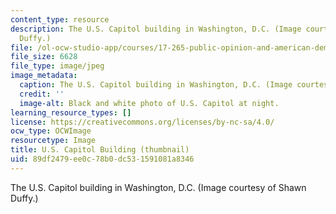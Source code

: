 ```yaml
---
content_type: resource
description: The U.S. Capitol building in Washington, D.C. (Image courtesy of Shawn
  Duffy.)
file: /ol-ocw-studio-app/courses/17-265-public-opinion-and-american-democracy-spring-2007/89df2479ee0c78b0dc531591081a8346_17-265s07-th.jpg
file_size: 6628
file_type: image/jpeg
image_metadata:
  caption: The U.S. Capitol building in Washington, D.C. (Image courtesy of [Shawn](http://www.flickr.com/photos/sduffy/).)
  credit: ''
  image-alt: Black and white photo of U.S. Capitol at night.
learning_resource_types: []
license: https://creativecommons.org/licenses/by-nc-sa/4.0/
ocw_type: OCWImage
resourcetype: Image
title: U.S. Capitol Building (thumbnail)
uid: 89df2479-ee0c-78b0-dc53-1591081a8346
---
```

The U.S. Capitol building in Washington, D.C. (Image courtesy of Shawn Duffy.)